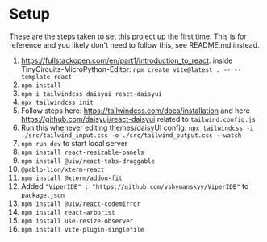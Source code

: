 # Setup
These are the steps taken to set this project up the first time. This is for reference and you likely don't need to follow this, see README.md instead.

1. https://fullstackopen.com/en/part1/introduction_to_react: inside TinyCircuits-MicroPython-Editor: `npm create vite@latest . -- --template react`
2. `npm install`
3. `npm i tailwindcss daisyui react-daisyui`
4. `npx tailwindcss init`
5. Follow steps here: https://tailwindcss.com/docs/installation and here https://github.com/daisyui/react-daisyui related to `tailwind.config.js`
6. Run this whenever editing themes/daisyUI config: `npx tailwindcss -i ./src/tailwind_input.css -o ./src/tailwind_output.css --watch`
7. `npm run dev` to start local server
8. `npm install react-resizable-panels`
10. `npm install @uiw/react-tabs-draggable`
11. `@pablo-lion/xterm-react`
12. `npm install @xterm/addon-fit`
13. Added `"ViperIDE" : "https://github.com/vshymanskyy/ViperIDE"` to `package.json`
14. `npm install @uiw/react-codemirror`
15. `npm install react-arborist`
16. `npm install use-resize-observer`
17. `npm install vite-plugin-singlefile`